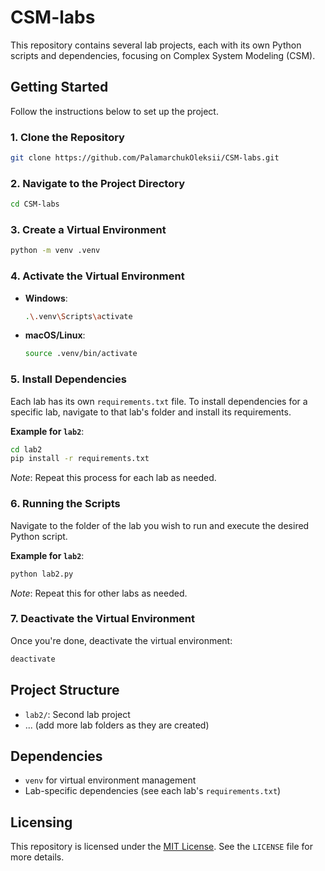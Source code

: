 # CSM-labs

This repository contains several lab projects, each with its own Python scripts and dependencies, focusing on Complex System Modeling (CSM).

## Getting Started

Follow the instructions below to set up the project.

### 1. Clone the Repository

```bash
git clone https://github.com/PalamarchukOleksii/CSM-labs.git
```

### 2. Navigate to the Project Directory

```bash
cd CSM-labs
```

### 3. Create a Virtual Environment

```bash
python -m venv .venv
```

### 4. Activate the Virtual Environment

- **Windows**:

  ```bash
  .\.venv\Scripts\activate
  ```

- **macOS/Linux**:
  ```bash
  source .venv/bin/activate
  ```

### 5. Install Dependencies

Each lab has its own `requirements.txt` file. To install dependencies for a specific lab, navigate to that lab's folder and install its requirements.

**Example for `lab2`**:

```bash
cd lab2
pip install -r requirements.txt
```

_Note_: Repeat this process for each lab as needed.

### 6. Running the Scripts

Navigate to the folder of the lab you wish to run and execute the desired Python script.

**Example for `lab2`**:

```bash
python lab2.py
```

_Note_: Repeat this for other labs as needed.

### 7. Deactivate the Virtual Environment

Once you're done, deactivate the virtual environment:

```bash
deactivate
```

## Project Structure

- `lab2/`: Second lab project
- ... (add more lab folders as they are created)

## Dependencies

- `venv` for virtual environment management
- Lab-specific dependencies (see each lab's `requirements.txt`)

## Licensing

This repository is licensed under the [MIT License](https://opensource.org/licenses/MIT). See the `LICENSE` file for more details.
